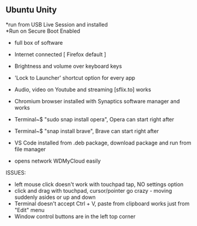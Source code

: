 ## Ubuntu Unity

*run from USB Live Session and installed  
*Run on Secure Boot Enabled  
- full box of software
- Internet connected [ Firefox default ]
- Brightness and volume over keyboard keys
- 'Lock to Launcher' shortcut option for every app
- Audio, video on Youtube and streaming [sflix.to] works
- Chromium browser installed with Synaptics software manager and works
- Terminal~$ "sudo snap install opera", Opera can start right after
- Terminal~$ "snap install brave", Brave can start right after
- VS Code installed from .deb package, download package and run from file manager

- opens network WDMyCloud easily  

ISSUES:  
- left mouse click doesn't work with touchpad tap, NO settings option
- click and drag with touchpad, cursor/pointer go crazy - moving suddenly asides or up and down
- Terminal doesn't accept Ctrl + V, paste from clipboard works just from "Edit" menu
- Window control buttons are in the left top corner